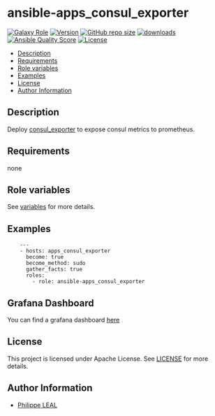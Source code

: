# ansible-apps_consul_exporter

[![Galaxy Role](https://img.shields.io/badge/galaxy-apps_consul_exporter-purple?style=flat)](https://galaxy.ansible.com/lotusnoir/apps_consul_exporter)
[![Version](https://img.shields.io/github/release/lotusnoir/ansible-apps_consul_exporter.svg)](https://github.com/lotusnoir/ansible-apps_consul_exporter/releases/latest)
[![GitHub repo size](https://img.shields.io/github/repo-size/lotusnoir/ansible-apps_consul_exporter?color=orange&style=flat)](https://galaxy.ansible.com/lotusnoir/apps_consul_exporter)
[![downloads](https://img.shields.io/ansible/role/d/)](https://galaxy.ansible.com/lotusnoir/apps_consul_exporter)
[![Ansible Quality Score](https://img.shields.io/ansible/quality/)](https://galaxy.ansible.com/lotusnoir/apps_consul_exporter)
[![License](https://img.shields.io/badge/license-Apache--2.0-brightgreen?style=flat)](https://opensource.org/licenses/Apache-2.0)

<!-- START doctoc generated TOC please keep comment here to allow auto update -->
<!-- DON'T EDIT THIS SECTION, INSTEAD RE-RUN doctoc TO UPDATE -->

- [Description](#description)
- [Requirements](#requirements)
- [Role variables](#role-variables)
- [Examples](#examples)
- [License](#license)
- [Author Information](#author-information)

<!-- END doctoc generated TOC please keep comment here to allow auto update -->

## Description

Deploy [consul_exporter](https://github.com/prometheus/consul_exporter/) to expose consul metrics to prometheus.
## Requirements

none

## Role variables

See [variables](/defaults/main.yml) for more details.

## Examples

        ---
        - hosts: apps_consul_exporter
          become: true
          become_method: sudo
          gather_facts: true
          roles:
            - role: ansible-apps_consul_exporter

## Grafana Dashboard

You can find a grafana dashboard [here](https://grafana.com/grafana/dashboards/)

## License

This project is licensed under Apache License. See [LICENSE](/LICENSE) for more details.

## Author Information

- [Philippe LEAL](https://github.com/lotusnoir)
